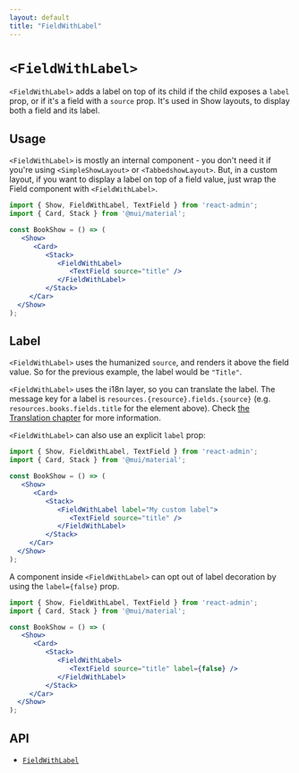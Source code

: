 ```yaml
---
layout: default
title: "FieldWithLabel"
---
```


# `<FieldWithLabel>`

`<FieldWithLabel>` adds a label on top of its child if the child exposes a `label` prop, or if it's a field with a `source` prop. It's used in Show layouts, to display both a field and its label. 

## Usage

`<FieldWithLabel>` is mostly an internal component - you don't need it if you're using `<SimpleShowLayout>` or `<TabbedshowLayout>`. But, in a custom layout, if you want to display a label on top of a field value, just wrap the Field component with `<FieldWithLabel>`. 

```jsx
import { Show, FieldWithLabel, TextField } from 'react-admin';
import { Card, Stack } from '@mui/material';

const BookShow = () => (
   <Show>
      <Card>
         <Stack>
            <FieldWithLabel>
               <TextField source="title" />
            </FieldWithLabel>
         </Stack>
     </Car>
  </Show>
);
```

## Label

`<FieldWithLabel>` uses the humanized `source`, and renders it above the field value. So for the previous example, the label would be `"Title"`. 

`<FieldWithLabel>` uses the i18n layer, so you can translate the label. The message key for a label is `resources.{resource}.fields.{source}` (e.g. `resources.books.fields.title` for the element above). Check [the Translation chapter](./Translation.md) for more information.

`<FieldWithLabel>` can also use an explicit `label` prop: 

```jsx
import { Show, FieldWithLabel, TextField } from 'react-admin';
import { Card, Stack } from '@mui/material';

const BookShow = () => (
   <Show>
      <Card>
         <Stack>
            <FieldWithLabel label="My custom label">
               <TextField source="title" />
            </FieldWithLabel>
         </Stack>
     </Car>
  </Show>
);
```

A component inside `<FieldWithLabel>` can opt out of label decoration by using the `label={false}` prop.

```jsx
import { Show, FieldWithLabel, TextField } from 'react-admin';
import { Card, Stack } from '@mui/material';

const BookShow = () => (
   <Show>
      <Card>
         <Stack>
            <FieldWithLabel>
               <TextField source="title" label={false} />
            </FieldWithLabel>
         </Stack>
     </Car>
  </Show>
);
```

## API

* [`FieldWithLabel`]

[`FieldWithLabel`]: https://github.com/marmelab/react-admin/blob/master/packages/ra-ui-materialui/src/detail/FieldWithLabel.tsx